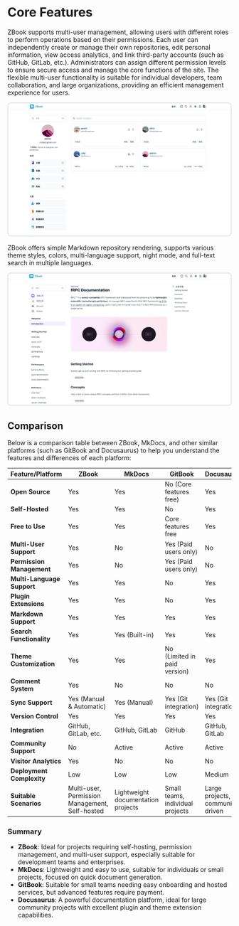 # Core Features

ZBook supports multi-user management, allowing users with different roles to perform operations based on their permissions. Each user can independently create or manage their own repositories, edit personal information, view access analytics, and link third-party accounts (such as GitHub, GitLab, etc.). Administrators can assign different permission levels to ensure secure access and manage the core functions of the site. The flexible multi-user functionality is suitable for individual developers, team collaboration, and large organizations, providing an efficient management experience for users.

![Multi-User](./assets/多用户.png)

ZBook offers simple Markdown repository rendering, supports various theme styles, colors, multi-language support, night mode, and full-text search in multiple languages.

![doc](./assets/doc.png)

## Comparison

Below is a comparison table between ZBook, MkDocs, and other similar platforms (such as GitBook and Docusaurus) to help you understand the features and differences of each platform:

| Feature/Platform           | ZBook                                          | MkDocs                             | GitBook                          | Docusaurus                       |
| -------------------------- | ---------------------------------------------- | ---------------------------------- | -------------------------------- | -------------------------------- |
| **Open Source**            | Yes                                            | Yes                                | No (Core features free)          | Yes                              |
| **Self-Hosted**            | Yes                                            | Yes                                | No                               | Yes                              |
| **Free to Use**            | Yes                                            | Yes                                | Core features free               | Yes                              |
| **Multi-User Support**     | Yes                                            | No                                 | Yes (Paid users only)            | No                               |
| **Permission Management**  | Yes                                            | No                                 | Yes (Paid users only)            | No                               |
| **Multi-Language Support** | Yes                                            | Yes                                | No                               | Yes                              |
| **Plugin Extensions**      | Yes                                            | Yes                                | No                               | Yes                              |
| **Markdown Support**       | Yes                                            | Yes                                | Yes                              | Yes                              |
| **Search Functionality**   | Yes                                            | Yes (Built-in)                     | Yes                              | Yes                              |
| **Theme Customization**    | Yes                                            | Yes                                | No (Limited in paid version)     | Yes                              |
| **Comment System**         | Yes                                            | No                                 | No                               | No                               |
| **Sync Support**           | Yes (Manual & Automatic)                       | Yes (Manual)                       | Yes (Git integration)            | Yes (Git integration)            |
| **Version Control**        | Yes                                            | Yes                                | Yes                              | Yes                              |
| **Integration**            | GitHub, GitLab, etc.                           | GitHub, GitLab                     | GitHub                           | GitHub, GitLab                   |
| **Community Support**      | No                                             | Active                             | Active                           | Active                           |
| **Visitor Analytics**      | Yes                                            | No                                 | No                               | No                               |
| **Deployment Complexity**  | Low                                            | Low                                | Low                              | Medium                           |
| **Suitable Scenarios**     | Multi-user, Permission Management, Self-hosted | Lightweight documentation projects | Small teams, individual projects | Large projects, community-driven |

### **Summary**

- **ZBook**: Ideal for projects requiring self-hosting, permission management, and multi-user support, especially suitable for development teams and enterprises.
- **MkDocs**: Lightweight and easy to use, suitable for individuals or small projects, focused on quick document generation.
- **GitBook**: Suitable for small teams needing easy onboarding and hosted services, but advanced features require payment.
- **Docusaurus**: A powerful documentation platform, ideal for large community projects with excellent plugin and theme extension capabilities.

